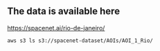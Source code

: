 ## The data is available here

https://spacenet.ai/rio-de-janeiro/

```
aws s3 ls s3://spacenet-dataset/AOIs/AOI_1_Rio/
```